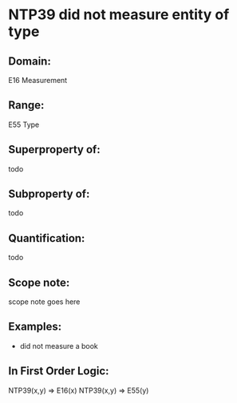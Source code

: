 # NTP39 did not measure entity of type

## Domain: 

E16 Measurement

## Range: 

E55 Type

## Superproperty of: 

todo

## Subproperty of: 

todo

## Quantification: 

todo

## Scope note: 

scope note goes here

## Examples: 

* did not measure a book

## In First Order Logic: 

NTP39(x,y) ⇒ E16(x)
NTP39(x,y) ⇒ E55(y)

